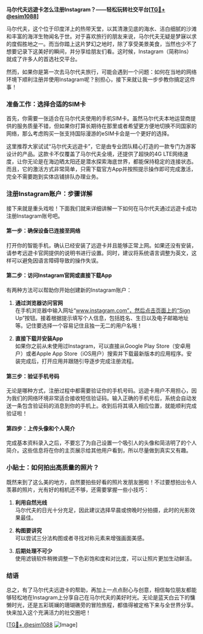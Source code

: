 **马尔代夫远遊卡怎么注册Instagram？——轻松玩转社交平台[[TG💪+ @esim1088](https://t.me/s/esim1088)]**

马尔代夫，这个位于印度洋上的热带天堂，以其清澈见底的海水、洁白细腻的沙滩和丰富的海洋生物闻名于世。对于喜欢旅行的朋友来说，马尔代夫无疑是梦寐以求的度假胜地之一。而当你踏上这片梦幻之地时，除了享受美景美食，当然也少不了想要记录下这美好的瞬间，并分享给朋友们看。这时候，Instagram（简称Ins）就成了许多人的首选社交平台。

然而，如果你是第一次去马尔代夫旅行，可能会遇到一个问题：如何在当地的网络环境下顺利注册并使用Instagram呢？别担心，接下来就让我一步步教你搞定这件事！

### 准备工作：选择合适的SIM卡

首先，你需要一张适合在马尔代夫使用的手机SIM卡。虽然马尔代夫本地运营商提供的服务质量不错，但如果你打算长期待在那里或者希望更方便地切换不同国家的网络，那么考虑购买一张支持国际漫游的eSIM卡会是一个更好的选择。

这里推荐大家试试“马尔代夫远遊卡”，它是由专业团队精心打造的一款专门为游客设计的产品。这款卡不仅覆盖了马尔代夫全境，还提供了超快的4G LTE网络速度，让你无论是在海边晒太阳还是潜水探索海底世界，都能保持稳定的连接状态。而且，它的激活方式非常简单，只需下载官方App并按照提示操作即可完成激活，完全不需要跑到实体店铺排队办理业务。

### 注册Instagram账户：步骤详解

接下来就是重头戏啦！下面我们就来详细讲解一下如何在马尔代夫通过远遊卡成功注册Instagram账号吧。

#### 第一步：确保设备已连接至网络

打开你的智能手机，确认已经安装了远遊卡并且能够正常上网。如果还没有安装，请参考远遊卡官网提供的说明书进行设置。同时，建议将系统语言调整为英文，这样可以避免因语言障碍导致的操作失误。

#### 第二步：访问Instagram官网或直接下载App

有两种方法可以帮助你开始创建新的Instagram账户：

1. **通过浏览器访问官网**  
   在手机浏览器中输入网址“www.instagram.com”，然后点击页面上的“Sign Up”按钮。接着根据提示填写个人信息，包括姓名、生日以及电子邮箱地址等。记住要选择一个容易记住且独一无二的用户名哦！

2. **直接下载并安装App**  
   如果你之前从未使用过Instagram，可以直接从Google Play Store（安卓用户）或者Apple App Store（iOS用户）搜索并下载最新版本的应用程序。安装完成后，打开应用并跟随引导逐步完成注册流程。

#### 第三步：验证手机号码

无论是哪种方式，注册过程中都需要验证你的手机号码。远遊卡用户不用担心，因为我们的网络环境非常适合接收短信验证码。输入正确的手机号后，系统会自动发送一条包含验证码的消息到你的手机上。收到后将其填入相应位置，就能顺利完成验证啦！

#### 第四步：上传头像和个人简介

完成基本资料录入之后，不要忘了为自己设置一个吸引人的头像和简洁明了的个人简介。这些信息将在你的主页展示给其他用户看到，所以尽量做到真实又有趣。

### 小贴士：如何拍出高质量的照片？

既然来到了这么美的地方，自然要拍些好看的照片发朋友圈啦！不过要想拍出令人羡慕的照片，光有好的相机还不够，还需要掌握一些小技巧：

1. **利用自然光线**  
   马尔代夫的日光十分充足，因此建议选择早晨或傍晚时分拍摄，此时的光影效果最佳。
   
2. **构图要讲究**  
   可以尝试三分法构图或者寻找对称元素来增强画面美感。
   
3. **后期处理不可少**  
   使用滤镜软件稍微调整一下色彩饱和度和对比度，可以让照片更加生动鲜活。

### 结语

总之，有了马尔代夫远遊卡的帮助，再加上一点点耐心与创意，相信每位朋友都能够轻松地在Instagram上分享自己在马尔代夫的美好时光。无论是蓝天白云下的慵懒时光，还是五彩斑斓的珊瑚礁旁的冒险旅程，都值得被定格下来与全世界分享。快来加入这个充满活力的社交圈吧！

[[TG💪+ @esim1088](https://t.me/s/esim1088) ![Image](https://i.postimg.cc/4NQfJmqS/Snipaste-2025-05-13-00-14-12.png)]